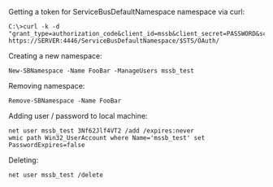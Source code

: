 
Getting a token for ServiceBusDefaultNamespace namespace via curl:

    C:\>curl -k -d "grant_type=authorization_code&client_id=mssb&client_secret=PASSWORD&scope=https%3a%2f%2fSERVER%3a4446%2fServiceBusDefaultNamespace%2f" https://SERVER:4446/ServiceBusDefaultNamespace/$STS/OAuth/

Creating a new namespace:

    New-SBNamespace -Name FooBar -ManageUsers mssb_test

Removing namespace:

    Remove-SBNamespace -Name FooBar

Adding user / password to local machine:

    net user mssb_test 3Nf62Jlf4VT2 /add /expires:never
    wmic path Win32_UserAccount where Name='mssb_test' set PasswordExpires=false

Deleting:

    net user mssb_test /delete
